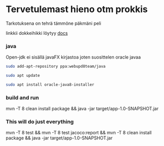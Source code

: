 # Tervetulemast hieno otm prokkis
Tarkotuksena on tehrä tämmöne päkmäni peli

linkkii dokkeihikki löytyy [docs](https://github.com/haapseem/otm-harjoitustyo/tree/master/harjoitustyo/doc)

### java
Open-jdk ei sisällä javaFX kirjastoa joten suosittelen oracle javaa

```bash
sudo add-apt-repository ppa:webupd8team/java

sudo apt update

sudo apt install oracle-java8-installer
```

### build and run
mvn -T 8 clean install package && java -jar target/app-1.0-SNAPSHOT.jar

### This will do just everything
mvn -T 8 test && mvn -T 8 test jacoco:report && mvn -T 8 clean install package && java -jar target/app-1.0-SNAPSHOT.jar
